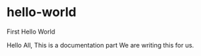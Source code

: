 # hello-world
First Hello World

Hello All,
This is a documentation part
We are writing this for us.

